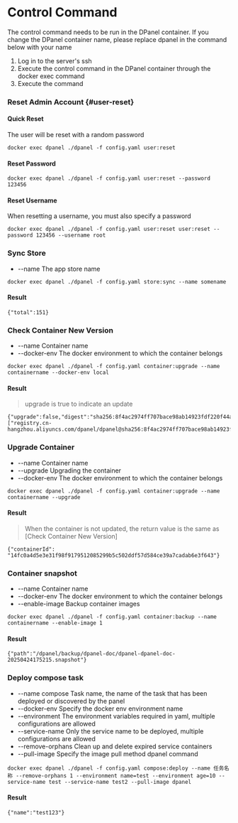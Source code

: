 # Control Command <Badge type="tip" text="DPanel Version >= 1.2.2" />

The control command needs to be run in the DPanel container. If you change the DPanel container name, please replace dpanel in the command below with your name

1. Log in to the server's ssh
2. Execute the control command in the DPanel container through the docker exec command
3. Execute the command

### Reset Admin Account {#user-reset}

#### Quick Reset

The user will be reset with a random password

```
docker exec dpanel ./dpanel -f config.yaml user:reset
```

#### Reset Password

```
docker exec dpanel ./dpanel -f config.yaml user:reset --password 123456
```

#### Reset Username

When resetting a username, you must also specify a password

```
docker exec dpanel ./dpanel -f config.yaml user:reset user:reset --password 123456 --username root
```

### Sync Store

- \--name The app store name

```
docker exec dpanel ./dpanel -f config.yaml store:sync --name somename
```

#### Result

```
{"total":151}
```

### Check Container New Version

- \--name Container name
- \--docker-env The docker environment to which the container belongs

```
docker exec dpanel ./dpanel -f config.yaml container:upgrade --name containername --docker-env local
```

#### Result

> upgrade is true to indicate an update

```
{"upgrade":false,"digest":"sha256:8f4ac2974ff707bace98ab14923fdf220f44a9803045b655f1d8d3e098f97e55","digestLocal":["registry.cn-hangzhou.aliyuncs.com/dpanel/dpanel@sha256:8f4ac2974ff707bace98ab14923fdf220f44a9803045b655f1d8d3e098f97e55"]}
```

### Upgrade Container

- \--name Container name
- \--upgrade Upgrading the container
- \--docker-env The docker environment to which the container belongs

```
docker exec dpanel ./dpanel -f config.yaml container:upgrade --name containername --upgrade
```

#### Result

> When the container is not updated, the return value is the same as [Check Container New Version]

```
{"containerId": "14fc0a4d5e3e31f98f9179512085299b5c502ddf57d584ce39a7cadab6e3f643"}

```

### Container snapshot

- \--name Container name
- \--docker-env The docker environment to which the container belongs
- \--enable-image Backup container images

```
docker exec dpanel ./dpanel -f config.yaml container:backup --name containername --enable-image 1
```

#### Result

```
{"path":"/dpanel/backup/dpanel-doc/dpanel-dpanel-doc-20250424175215.snapshot"}
```

### Deploy compose task

- \--name compose Task name, the name of the task that has been deployed or discovered by the panel
- \--docker-env Specify the docker env environment name
- \--environment The environment variables required in yaml, multiple configurations are allowed
- \--service-name Only the service name to be deployed, multiple configurations are allowed
- \--remove-orphans Clean up and delete expired service containers
- \--pull-image Specify the image pull method dpanel command

```
docker exec dpanel ./dpanel -f config.yaml compose:deploy --name 任务名称 --remove-orphans 1 --environment name=test --environment age=10 --service-name test --service-name test2 --pull-image dpanel
```

#### Result

```
{"name":"test123"}

```